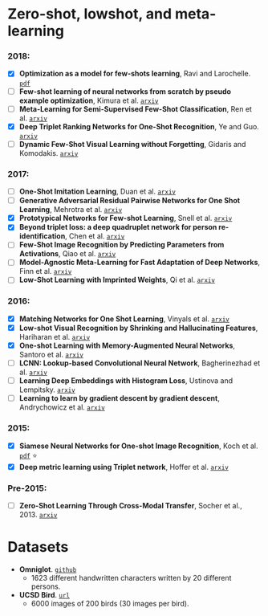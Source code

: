 # Zero-shot, lowshot, and meta-learning

### 2018:

- [X] **Optimization as a model for few-shots learning**, Ravi and Larochelle. [`pdf`](https://openreview.net/pdf?id=rJY0-Kcll)
- [ ] **Few-shot learning of neural networks from scratch by pseudo example optimization**, Kimura et al. [`arxiv`](https://arxiv.org/abs/1802.03039)
- [ ] **Meta-Learning for Semi-Supervised Few-Shot Classification**, Ren et al. [`arxiv`](https://arxiv.org/abs/1803.00676)
- [X] **Deep Triplet Ranking Networks for One-Shot Recognition**, Ye and Guo.
[`arxiv`](https://arxiv.org/abs/1804.07275v1)
- [ ] **Dynamic Few-Shot Visual Learning without Forgetting**, Gidaris and Komodakis.
[`arxiv`](https://arxiv.org/abs/1804.09458)

### 2017:

- [ ] **One-Shot Imitation Learning**, Duan et al. [`arxiv`](https://arxiv.org/abs/1703.07326)
- [ ] **Generative Adversarial Residual Pairwise Networks for One Shot Learning**, Mehrotra et al.
[`arxiv`](https://arxiv.org/abs/1703.08033v1)
- [X] **Prototypical Networks for Few-shot Learning**, Snell et al.
[`arxiv`](https://arxiv.org/abs/1703.05175)
- [X] **Beyond triplet loss: a deep quadruplet network for person re-identification**,
Chen et al. [`arxiv`](https://arxiv.org/abs/1704.01719)
- [ ] **Few-Shot Image Recognition by Predicting Parameters from Activations**,
Qiao et al. [`arxiv`](https://arxiv.org/abs/1706.03466)
- [ ] **Model-Agnostic Meta-Learning for Fast Adaptation of Deep Networks**,
Finn et al. [`arxiv`](https://arxiv.org/abs/1703.03400)
- [ ] **Low-Shot Learning with Imprinted Weights**, Qi et al.
[`arxiv`](https://arxiv.org/abs/1712.07136)

### 2016:

- [X] **Matching Networks for One Shot Learning**, Vinyals et al. [`arxiv`](https://arxiv.org/abs/1606.04080)
- [X] **Low-shot Visual Recognition by Shrinking and Hallucinating Features**, Hariharan et al. [`arxiv`](https://arxiv.org/abs/1606.02819)
- [X] **One-shot Learning with Memory-Augmented Neural Networks**, Santoro et al. [`arxiv`](https://arxiv.org/abs/1605.06065)
- [ ] **LCNN: Lookup-based Convolutional Neural Network**, Bagherinezhad et al.
[`arxiv`](https://arxiv.org/abs/1611.06473)
- [ ] **Learning Deep Embeddings with Histogram Loss**, Ustinova and Lempitsky.
[`arxiv`](https://arxiv.org/abs/1611.00822)
- [ ] **Learning to learn by gradient descent by gradient descent**, Andrychowicz et al.
[`arxiv`](https://arxiv.org/abs/1606.04474)

### 2015:

- [X] **Siamese Neural Networks for One-shot Image Recognition**, Koch et al. [`pdf`](https://www.cs.cmu.edu/~rsalakhu/papers/oneshot1.pdf) :star:
- [X] **Deep metric learning using Triplet network**, Hoffer et al. [`arxiv`](https://arxiv.org/abs/1412.6622)

### Pre-2015:

- [ ] **Zero-Shot Learning Through Cross-Modal Transfer**, Socher et al., 2013. [`arxiv`](https://arxiv.org/abs/1301.3666)


# Datasets

- **Omniglot**. [`github`](https://github.com/brendenlake/omniglot)
  - 1623 different handwritten characters written by 20 different persons.
- **UCSD Bird**. [`url`](http://www.vision.caltech.edu/visipedia/CUB-200.html)
  - 6000 images of 200 birds (30 images per bird).
